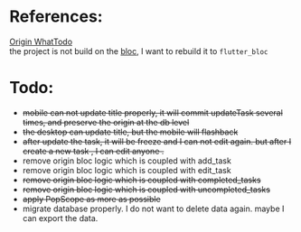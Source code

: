 # References:

[Origin WhatTodo](https://github.com/burhanrashid52/WhatTodo) <br/>
the project is not build on the [bloc](https://bloclibrary.dev/), I want to rebuild it
to `flutter_bloc`

# Todo:

- ~~mobile can not update title properly, it will commit updateTask several times, and preserve the
  origin at the db level~~
- ~~the desktop can update title, but the mobile will flashback~~
- ~~after update the task, it will be freeze and I can not edit again. but after I create a new
  task , I can edit anyone .~~
- remove origin bloc logic which is coupled with add_task
- remove origin bloc logic which is coupled with edit_task
- ~~remove origin bloc logic which is coupled with completed_tasks~~
- ~~remove origin bloc logic which is coupled with uncompleted_tasks~~
- ~~apply PopScope as more as possible~~
- migrate database properly. I do not want to delete data again. maybe I can export the data.